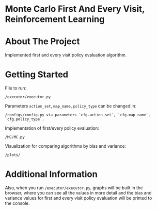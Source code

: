 # Monte Carlo First And Every Visit, Reinforcement Learning


# About The Project

Implemented first and every visit policy evaluation algorithm.



# Getting Started

File to run: 
    
    /executor/executor.py

Parameters `action_set`, `map_name`, `policy_type` can be changed in:
    
    /configs/config.py via parameters `cfg.action_set`, `cfg.map_name`, `cfg.policy_type`.

Implementation of first/every policy evaluation:

    /MC/MC.py

Visualization for comparing algorithms by bias and variance:

    /plots/


# Additional Information

Also, when you run `/executor/executor.py`, graphs will be built in the browser, where you can see all the values in more detail and the bias and variance values for first and every visit policy evaluation will be printed to the console.
